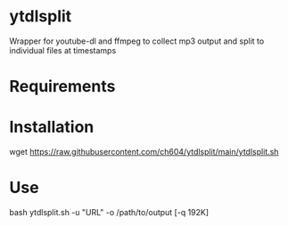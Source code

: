 # ytdlsplit
Wrapper for youtube-dl and ffmpeg to collect mp3 output and split to individual files at timestamps
# Requirements
# Installation
 wget https://raw.githubusercontent.com/ch604/ytdlsplit/main/ytdlsplit.sh
# Use
 bash ytdlsplit.sh -u "URL" -o /path/to/output [-q 192K]
